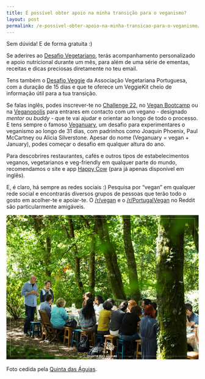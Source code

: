 ```yaml
---
title: É possível obter apoio na minha transição para o veganismo?
layout: post
permalink: /e-possivel-obter-apoio-na-minha-transicao-para-o-veganismo/
---
```

Sem dúvida! E de forma gratuita :)

Se aderires ao [Desafio Vegetariano](https://desafiovegetariano.com/), terás acompanhamento personalizado e apoio nutricional durante um mês, para além de uma série de ementas, receitas e dicas preciosas diretamente no teu email.

Tens também o [Desafio Veggie](https://veggiekit.pt/desafio-veggie/) da Associação Vegetariana Portuguesa, com a duração de 15 dias e que te oferece um VeggieKit cheio de informação útil para a tua transição.

Se falas inglês, podes inscrever-te no [Challenge 22](https://challenge22.com/), no [Vegan Bootcamp](https://veganbootcamp.org) ou na [Veganopolis](https://www.veganopolis.net/eng/vegan_buddy_users/index/) para entrares em contacto com um vegano - designado *mentor* ou *buddy* - que te vai ajudar e orientar ao longo de todo o processo. E tens sempre o famoso [Veganuary](https://veganuary.com), um desafio para experimentares o veganismo ao longo de 31 dias, com padrinhos como Joaquin Phoenix, Paul McCartney ou Alicia Silverstone. Apesar do nome (Veganuary = vegan + January), podes começar o desafio em qualquer altura do ano.

Para descobrires restaurantes, cafés e outros tipos de estabelecimentos veganos, vegetarianos e veg-friendly em qualquer parte do mundo, recomendamos o site e app [Happy Cow](https://www.happycow.net) (para já apenas disponível em inglês).

E, é claro, há sempre as redes sociais :) Pesquisa por &#8220;vegan&#8221; em qualquer rede social e encontrarás diversos grupos de pessoas que terão todo o gosto em acolher-te e apoiar-te. O [/r/vegan](https://www.reddit.com/r/vegan) e o [/r/PortugalVegan](https://www.reddit.com/r/PortugalVegan/) no Reddit são particularmente amigáveis.

![[Foto de um encontro na Quinta das Águias]](/assets/images/quinta_aguias_encontro.png "Encontro na Quinta das Águias")

<div class="img-caption">Foto cedida pela <a href="https://www.facebook.com/associacaoquintadasaguias/photos/2762595000499587">Quinta das Águias</a>.</div>

